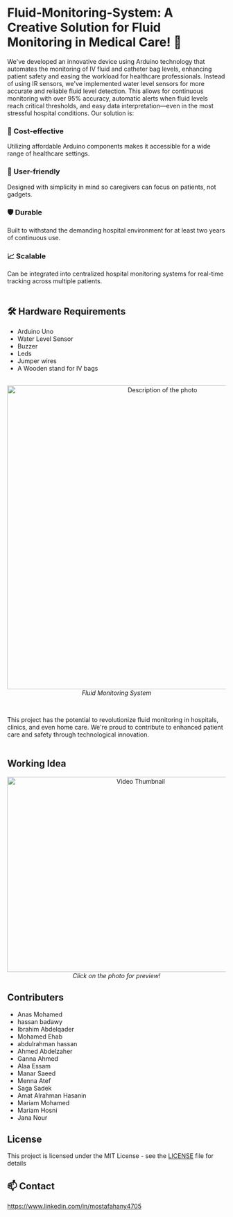 # Fluid-Monitoring-System: A Creative Solution for Fluid Monitoring in Medical Care! 🎉
We've developed an innovative device using Arduino technology that automates the monitoring of IV fluid and catheter bag levels, enhancing patient safety and easing the workload for healthcare professionals.
Instead of using IR sensors, we've implemented water level sensors for more accurate and reliable fluid level detection. This allows for continuous monitoring with over 95% accuracy, automatic alerts when fluid levels reach critical thresholds, and easy data interpretation—even in the most stressful hospital conditions.
Our solution is:

### 💸 Cost-effective
Utilizing affordable Arduino components makes it accessible for a wide range of healthcare settings.

### 🤝 User-friendly
Designed with simplicity in mind so caregivers can focus on patients, not gadgets.

### 🛡️ Durable 
Built to withstand the demanding hospital environment for at least two years of continuous use.

### 📈 Scalable
Can be integrated into centralized hospital monitoring systems for real-time tracking across multiple patients.<br><br>

## 🛠️ Hardware Requirements
- Arduino Uno
- Water Level Sensor
- Buzzer
- Leds
- Jumper wires
- A Wooden stand for IV bags
  <br><br>


<p align="center">
  <img src="https://github.com/user-attachments/assets/e6123c97-33fb-48a3-8df5-8ec48ad41e06" alt="Description of the photo" width="700" height="700">
  <br>
  <em>Fluid Monitoring System</em>
</p> <br>


This project has the potential to revolutionize fluid monitoring in hospitals, clinics, and even home care. We're proud to contribute to enhanced patient care and safety through technological innovation. <br><br>

## Working Idea

<p align="center">
  <a href="https://drive.google.com/file/d/1gQogw5oLBsvxGvlSCU5B7RJs8SmAWXEq/view?usp=sharing">
    <img src="https://github.com/user-attachments/assets/3480f0e2-ba34-4819-ae9a-3291e4331128" alt="Video Thumbnail" width="600" height="450">
  </a>
  <br> <em>Click on the photo for preview!</em>
  </p>





## Contributers
- Anas Mohamed
- hassan badawy
- Ibrahim Abdelqader
- Mohamed Ehab
- abdulrahman hassan
- Ahmed Abdelzaher
- Ganna Ahmed
- Alaa Essam
- Manar Saeed
- Menna Atef
- Saga Sadek
- Amat Alrahman Hasanin
- Mariam Mohamed
- Mariam Hosni
- Jana Nour

## License
This project is licensed under the MIT License - see the [LICENSE](https://github.com/Jiro75/Fluid-Monitoring-System/blob/e4fb2c99507b4825e517b3dff86037bd393f3438/LICENSE) file for details
## 📫 Contact
https://www.linkedin.com/in/mostafahany4705
